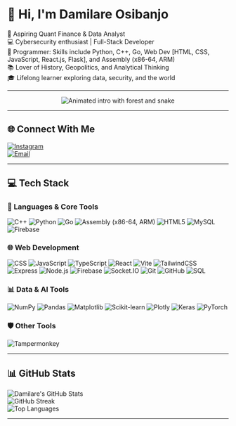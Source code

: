 # 👋 Hi, I'm Damilare Osibanjo

🧠 Aspiring Quant Finance & Data Analyst  
💻 Cybersecurity enthusiast | Full-Stack Developer  
🚀 Programmer: Skills include Python, C++, Go, Web Dev [HTML, CSS, JavaScript, React.js, Flask], and Assembly (x86-64, ARM)  
📚 Lover of History, Geopolitics, and Analytical Thinking  
🎓 Lifelong learner exploring data, security, and the world

---

<p align="center">
  <img src="https://your-image-host.com/forest-animation.gif" alt="Animated intro with forest and snake" />
</p>


---

## 🌐 Connect With Me

[![Instagram](https://img.shields.io/badge/Instagram-%23E4405F.svg?style=for-the-badge&logo=instagram&logoColor=white)](https://instagram.com/nulisdami)  
[![Email](https://img.shields.io/badge/Gmail-D14836?style=for-the-badge&logo=gmail&logoColor=white)](mailto:damiade5banjo@gmail.com)

---

## 💻 Tech Stack

### 🚀 Languages & Core Tools
![C++](https://img.shields.io/badge/C++-00599C?style=flat&logo=c%2B%2B&logoColor=white)
![Python](https://img.shields.io/badge/Python-3776AB?style=flat&logo=python&logoColor=white)
![Go](https://img.shields.io/badge/Go-00ADD8?style=flat&logo=go&logoColor=white)
![Assembly (x86-64, ARM)](https://img.shields.io/badge/Assembly-x86--64%2FARM-6E4C13?style=flat&logo=gnu&logoColor=white)
![HTML5](https://img.shields.io/badge/HTML5-E34F26?style=flat&logo=html5&logoColor=white)
![MySQL](https://img.shields.io/badge/MySQL-4479A1?style=flat&logo=mysql&logoColor=white)
![Firebase](https://img.shields.io/badge/Firebase-039BE5?style=flat&logo=firebase&logoColor=white)

### 🌐 Web Development
![CSS](https://img.shields.io/badge/CSS3-1572B6?style=flat&logo=css3&logoColor=white)
![JavaScript](https://img.shields.io/badge/JavaScript-F7DF1E?style=flat&logo=javascript&logoColor=black)
![TypeScript](https://img.shields.io/badge/TypeScript-3178C6?style=flat&logo=typescript&logoColor=white)
![React](https://img.shields.io/badge/React-20232A?style=flat&logo=react&logoColor=61DAFB)
![Vite](https://img.shields.io/badge/Vite-646CFF?style=flat&logo=vite&logoColor=white)
![TailwindCSS](https://img.shields.io/badge/TailwindCSS-38B2AC?style=flat&logo=tailwind-css&logoColor=white)
![Express](https://img.shields.io/badge/Express.js-000000?style=flat&logo=express&logoColor=white)
![Node.js](https://img.shields.io/badge/Node.js-339933?style=flat&logo=node.js&logoColor=white)
![Firebase](https://img.shields.io/badge/Firebase-FFCA28?style=flat&logo=firebase&logoColor=black)
![Socket.IO](https://img.shields.io/badge/Socket.IO-010101?style=flat&logo=socket.io&logoColor=white)
![Git](https://img.shields.io/badge/Git-F05032?style=flat&logo=git&logoColor=white)
![GitHub](https://img.shields.io/badge/GitHub-181717?style=flat&logo=github&logoColor=white)
![SQL](https://img.shields.io/badge/SQL-4479A1?style=flat&logo=mysql&logoColor=white)



### 📊 Data & AI Tools
![NumPy](https://img.shields.io/badge/NumPy-013243?style=flat&logo=numpy&logoColor=white)
![Pandas](https://img.shields.io/badge/Pandas-150458?style=flat&logo=pandas&logoColor=white)
![Matplotlib](https://img.shields.io/badge/Matplotlib-ffffff?style=flat&logo=matplotlib&logoColor=black)
![Scikit-learn](https://img.shields.io/badge/Scikit--Learn-F7931E?style=flat&logo=scikit-learn&logoColor=white)
![Plotly](https://img.shields.io/badge/Plotly-3F4F75?style=flat&logo=plotly&logoColor=white)
![Keras](https://img.shields.io/badge/Keras-D00000?style=flat&logo=keras&logoColor=white)
![PyTorch](https://img.shields.io/badge/PyTorch-EE4C2C?style=flat&logo=pytorch&logoColor=white)

### 🛡️ Other Tools
![Tampermonkey](https://img.shields.io/badge/Tampermonkey-00485B?style=flat&logo=tampermonkey&logoColor=white)

---

## 📊 GitHub Stats

![Damilare's GitHub Stats](https://github-readme-stats.vercel.app/api?username=NulledGarp&theme=gruvbox&hide_border=false&show_icons=true)  
![GitHub Streak](https://nirzak-streak-stats.vercel.app/?user=NulledGarp&theme=gruvbox&hide_border=false)  
![Top Languages](https://github-readme-stats.vercel.app/api/top-langs/?username=NulledGarp&layout=compact&theme=gruvbox&hide_border=false&count_private=true)

---
